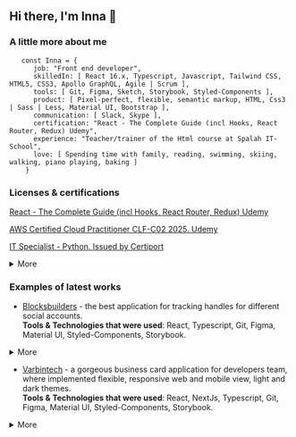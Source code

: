 ## Hi there, I'm Inna 👋

### A little more about me

       const Inna = {
          job: "Front end developer",
          skilledIn: [ React 16.x, Typescript, Javascript, Tailwind CSS, HTML5, CSS3, Apollo GraphQL, Agile | Scrum ],
          tools: [ Git, Figma, Sketch, Storybook, Styled-Components ],
          product: [ Pixel-perfect, flexible, semantic markup, HTML, Css3 | Sass | Less, Material UI, Bootstrap ],
          communication: [ Slack, Skype ],
          certification: "React - The Complete Guide (incl Hooks, React Router, Redux) Udemy",
          experience: "Teacher/trainer of the Html course at Spalah IT-School",
          love: [ Spending time with family, reading, swimming, skiing, walking, piano playing, baking ]
        }
### Licenses & certifications 
[React - The Complete Guide (incl Hooks, React Router, Redux) Udemy](https://www.udemy.com/certificate/UC-5efad60e-6b15-4ee4-a2ff-592b4976851d/)

[AWS Certified Cloud Practitioner CLF-C02 2025. Udemy](https://www.udemy.com/certificate/UC-1f607022-3eb8-447e-bb41-0d628546297e/)

[IT Specialist - Python. Issued by Certiport](https://www.credly.com/badges/14d55943-d712-4d2d-96a6-a618664d49cd/public_url)

<details>
<summary>More</summary>
<img src="https://github.com/InnaLazarenko/InnaLazarenko/assets/113412307/e01dea5a-b3eb-4ed7-8705-f2f462fe801e"
     alt="certification-react" /> 
<img src="https://github.com/user-attachments/assets/e27658a1-6358-486b-9e8a-6e8ecfa50704"
     alt="certification-aws" /> 
<img src="https://github.com/user-attachments/assets/f4a28fc4-21fe-4a3b-a32a-8cf915934d03"
     alt="certification-python" /> 
</details>

### Examples of latest works

 - [Blocksbuilders](https://www.blocksbuilders.io) - the best application for tracking handles for different social accounts. <br>
**Tools & Technologies that were used**: React, Typescript, Git, Figma, Material UI, Styled-Components, Storybook.

<details>
<summary>More</summary>
<img src="https://github.com/InnaLazarenko/InnaLazarenko/assets/113412307/65d946aa-869e-47c5-a76e-da31f176315c"
     alt="Handles profile" /> 
<img src="https://github.com/InnaLazarenko/InnaLazarenko/assets/113412307/e1fb5122-e05d-481c-b917-07f862fb05d1"
     alt="Handles profile1" />
</details>

 - [Varbintech](https://varbintech.com) - a gorgeous business card application for developers team, where implemented flexible, responsive web and mobile view, light and dark themes. <br>
 **Tools & Technologies that were used**: React, NextJs, Typescript, Git, Figma, Material UI, Styled-Components, Storybook.
 
<details>
<summary>More</summary>
 <img src="https://github.com/InnaLazarenko/InnaLazarenko/assets/113412307/f02dd9bd-1823-4200-9428-ddfb054e6891"
     alt="Cookie" />
</details>

<!--
**InnaLazarenko/InnaLazarenko** is a ✨ _special_ ✨ repository because its `README.md` (this file) appears on your GitHub profile.

Here are some ideas to get you started:

- 🔭 I’m currently working on ...
- 🌱 I’m currently learning ...
- 👯 I’m looking to collaborate on ...
- 🤔 I’m looking for help with ...
- 💬 Ask me about ...
- 📫 How to reach me: ...
- 😄 Pronouns: ...
- ⚡ Fun fact: ...
-->
